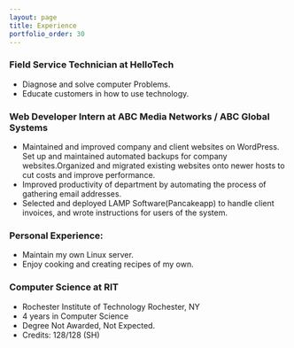 ```yaml
---
layout: page
title: Experience
portfolio_order: 30
---
```



### Field Service Technician at HelloTech

- Diagnose and solve computer Problems.
- Educate customers in how to use technology.


### Web Developer Intern at ABC Media Networks / ABC Global Systems

- Maintained and improved company and client websites on WordPress. Set up and maintained automated backups for company websites.Organized and migrated existing websites onto newer hosts to cut costs
and improve performance.
- Improved productivity of department by automating the process of gathering email addresses.
- Selected and deployed LAMP Software(Pancakeapp) to handle client invoices, and wrote instructions for users of the system.

### Personal Experience:

- Maintain my own Linux server.
- Enjoy cooking and creating recipes of my own.

### Computer Science at RIT

- Rochester Institute of Technology Rochester, NY
- 4 years in Computer Science
- Degree Not Awarded, Not Expected.
- Credits: 128/128 (SH)
